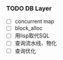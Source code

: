 ### TODO DB Layer

- [  ] concurrent map
- [  ] block_alloc
- [  ] 用lisp取代SQL
- [  ] 查询流水线、物化
- [  ] 查询优化
